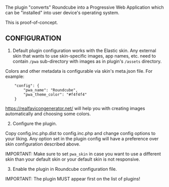 The plugin "converts" Roundcube into a Progressive Web Application
which can be "installed" into user device's operating system.

This is proof-of-concept.


CONFIGURATION
-------------

1. Default plugin configuration works with the Elastic skin. Any external skin that
wants to use skin-specific images, app names, etc. need to contain `/pwa` sub-directory
with images as in plugin's `/assets` directory.

Colors and other metadata is configurable via skin's meta.json file. For example:
```
    "config": {
        "pwa_name": "Roundcube",
        "pwa_theme_color": "#f4f4f4"
    }
```

https://realfavicongenerator.net/ will help you with creating images automatically
and choosing some colors.

2. Configure the plugin.

Copy config.inc.php.dist to config.inc.php and change config options to your liking.
Any option set in the plugin config will have a preference over skin configuration
described above.

IMPORTANT: Make sure to set `pwa_skin` in case you want to use a different skin
           than your default skin or your default skin is not responsive.

3. Enable the plugin in Roundcube configuration file.

IMPORTANT: The plugin MUST appear first on the list of plugins!
